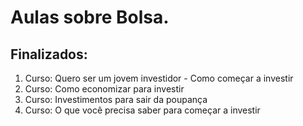 # Aulas sobre Bolsa.

## Finalizados:
1. Curso: Quero ser um jovem investidor - Como começar a investir
2. Curso: Como economizar para investir
3. Curso: Investimentos para sair da poupança
4. Curso: O que você precisa saber para começar a investir